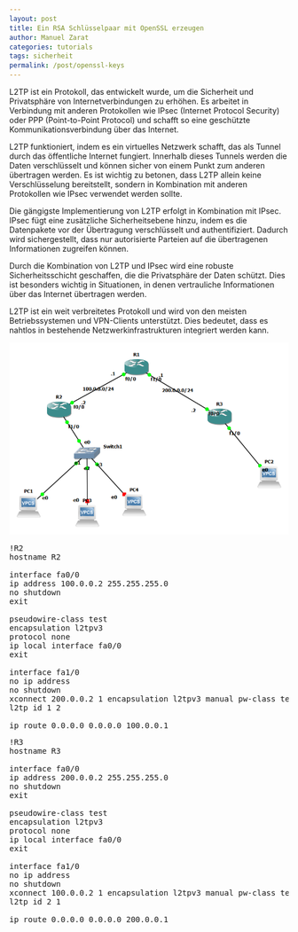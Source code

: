 ```yaml
---
layout: post
title: Ein RSA Schlüsselpaar mit OpenSSL erzeugen
author: Manuel Zarat
categories: tutorials
tags: sicherheit
permalink: /post/openssl-keys
---
```


L2TP ist ein Protokoll, das entwickelt wurde, um die Sicherheit und Privatsphäre von Internetverbindungen zu erhöhen. Es arbeitet in Verbindung mit anderen Protokollen wie IPsec (Internet Protocol Security) oder PPP (Point-to-Point Protocol) und schafft so eine geschützte Kommunikationsverbindung über das Internet.

<!--excerpt_separator-->

L2TP funktioniert, indem es ein virtuelles Netzwerk schafft, das als Tunnel durch das öffentliche Internet fungiert. Innerhalb dieses Tunnels werden die Daten verschlüsselt und können sicher von einem Punkt zum anderen übertragen werden. Es ist wichtig zu betonen, dass L2TP allein keine Verschlüsselung bereitstellt, sondern in Kombination mit anderen Protokollen wie IPsec verwendet werden sollte.

Die gängigste Implementierung von L2TP erfolgt in Kombination mit IPsec. IPsec fügt eine zusätzliche Sicherheitsebene hinzu, indem es die Datenpakete vor der Übertragung verschlüsselt und authentifiziert. Dadurch wird sichergestellt, dass nur autorisierte Parteien auf die übertragenen Informationen zugreifen können.

Durch die Kombination von L2TP und IPsec wird eine robuste Sicherheitsschicht geschaffen, die die Privatsphäre der Daten schützt. Dies ist besonders wichtig in Situationen, in denen vertrauliche Informationen über das Internet übertragen werden.

L2TP ist ein weit verbreitetes Protokoll und wird von den meisten Betriebssystemen und VPN-Clients unterstützt. Dies bedeutet, dass es nahtlos in bestehende Netzwerkinfrastrukturen integriert werden kann.

![image tooltip here](/assets/images/l2tp_lab.png)

<pre>
!R2
hostname R2
  
interface fa0/0
ip address 100.0.0.2 255.255.255.0
no shutdown
exit

pseudowire-class test
encapsulation l2tpv3
protocol none
ip local interface fa0/0
exit

interface fa1/0
no ip address
no shutdown
xconnect 200.0.0.2 1 encapsulation l2tpv3 manual pw-class test
l2tp id 1 2

ip route 0.0.0.0 0.0.0.0 100.0.0.1
</pre>

<pre>
!R3
hostname R3

interface fa0/0
ip address 200.0.0.2 255.255.255.0
no shutdown
exit

pseudowire-class test
encapsulation l2tpv3
protocol none
ip local interface fa0/0
exit

interface fa1/0
no ip address
no shutdown
xconnect 100.0.0.2 1 encapsulation l2tpv3 manual pw-class test
l2tp id 2 1

ip route 0.0.0.0 0.0.0.0 200.0.0.1
</pre>
